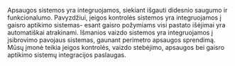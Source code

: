 Apsaugos sistemos yra integruojamos, siekiant išgauti didesnio saugumo ir funkcionalumo. Pavyzdžiui, įeigos kontrolės sistemos yra integruojamos į gaisro aptikimo sistemas- esant gaisro požymiams visi pastato išėjimai yra automatiškai atrakinami. Išmanios vaizdo sistemos yra integruojamos į įsibrovimo pavojaus sistemas, gaunant perimetro apsaugos sprendimą. Mūsų įmonė teikia įeigos kontrolės, vaizdo stebėjimo, apsaugos bei gaisro aptikimo sistemų integracijos paslaugas.
